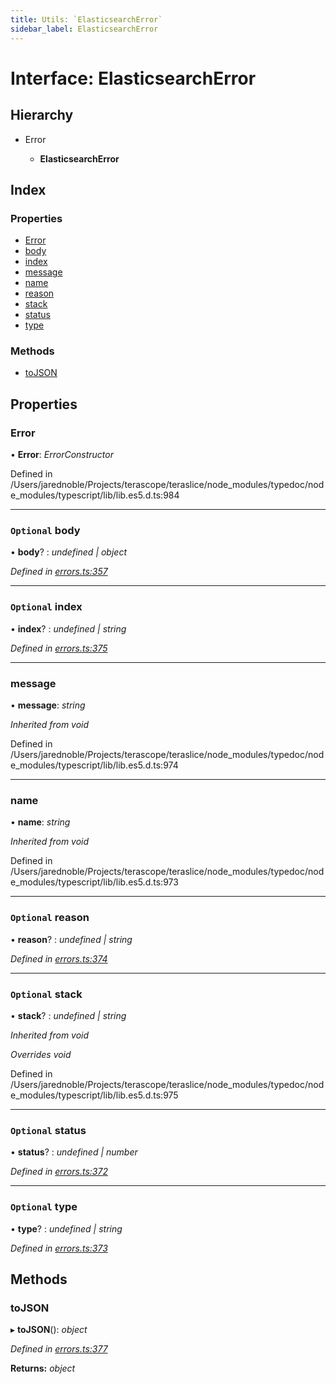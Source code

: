 ```yaml
---
title: Utils: `ElasticsearchError`
sidebar_label: ElasticsearchError
---
```


# Interface: ElasticsearchError

## Hierarchy

* Error

  * **ElasticsearchError**

## Index

### Properties

* [Error](elasticsearcherror.md#error)
* [body](elasticsearcherror.md#optional-body)
* [index](elasticsearcherror.md#optional-index)
* [message](elasticsearcherror.md#message)
* [name](elasticsearcherror.md#name)
* [reason](elasticsearcherror.md#optional-reason)
* [stack](elasticsearcherror.md#optional-stack)
* [status](elasticsearcherror.md#optional-status)
* [type](elasticsearcherror.md#optional-type)

### Methods

* [toJSON](elasticsearcherror.md#tojson)

## Properties

###  Error

• **Error**: *ErrorConstructor*

Defined in /Users/jarednoble/Projects/terascope/teraslice/node_modules/typedoc/node_modules/typescript/lib/lib.es5.d.ts:984

___

### `Optional` body

• **body**? : *undefined | object*

*Defined in [errors.ts:357](https://github.com/terascope/teraslice/blob/0ae31df4/packages/utils/src/errors.ts#L357)*

___

### `Optional` index

• **index**? : *undefined | string*

*Defined in [errors.ts:375](https://github.com/terascope/teraslice/blob/0ae31df4/packages/utils/src/errors.ts#L375)*

___

###  message

• **message**: *string*

*Inherited from void*

Defined in /Users/jarednoble/Projects/terascope/teraslice/node_modules/typedoc/node_modules/typescript/lib/lib.es5.d.ts:974

___

###  name

• **name**: *string*

*Inherited from void*

Defined in /Users/jarednoble/Projects/terascope/teraslice/node_modules/typedoc/node_modules/typescript/lib/lib.es5.d.ts:973

___

### `Optional` reason

• **reason**? : *undefined | string*

*Defined in [errors.ts:374](https://github.com/terascope/teraslice/blob/0ae31df4/packages/utils/src/errors.ts#L374)*

___

### `Optional` stack

• **stack**? : *undefined | string*

*Inherited from void*

*Overrides void*

Defined in /Users/jarednoble/Projects/terascope/teraslice/node_modules/typedoc/node_modules/typescript/lib/lib.es5.d.ts:975

___

### `Optional` status

• **status**? : *undefined | number*

*Defined in [errors.ts:372](https://github.com/terascope/teraslice/blob/0ae31df4/packages/utils/src/errors.ts#L372)*

___

### `Optional` type

• **type**? : *undefined | string*

*Defined in [errors.ts:373](https://github.com/terascope/teraslice/blob/0ae31df4/packages/utils/src/errors.ts#L373)*

## Methods

###  toJSON

▸ **toJSON**(): *object*

*Defined in [errors.ts:377](https://github.com/terascope/teraslice/blob/0ae31df4/packages/utils/src/errors.ts#L377)*

**Returns:** *object*
